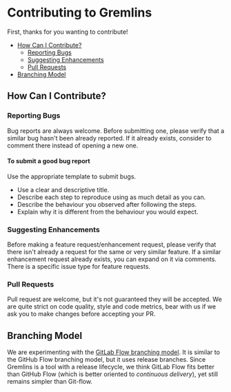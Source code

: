 # Contributing to Gremlins

First, thanks for you wanting to contribute!

- [How Can I Contribute?](#how-can-i-contribute)
  - [Reporting Bugs](#reporting-bugs)
  - [Suggesting Enhancements](#suggesting-enhancements)
  - [Pull Requests](#pull-requests)
- [Branching Model](#branching-model)

## How Can I Contribute?

### Reporting Bugs

Bug reports are always welcome. Before submitting one, please verify that a similar bug hasn't been already reported. If
it already exists, consider to comment there instead of opening a new one.

#### To submit a good bug report

Use the appropriate template to submit bugs.

- Use a clear and descriptive title.
- Describe each step to reproduce using as much detail as you can.
- Describe the behaviour you observed after following the steps.
- Explain why it is different from the behaviour you would expect.

### Suggesting Enhancements

Before making a feature request/enhancement request, please verify that there isn't already a request for the same or
very similar feature. If a similar enhancement request already exists, you can expand on it via comments.
There is a specific issue type for feature requests.

### Pull Requests

Pull request are welcome, but it's not guaranteed they will be accepted. We are quite strict on code quality, style and
code metrics, bear with us if we ask you to make changes before accepting your PR.

## Branching Model

We are experimenting with
the [GitLab Flow branching model](https://docs.gitlab.com/ee/topics/gitlab_flow.html#release-branches-with-gitlab-flow).
It is similar to the GitHub Flow branching model, but it uses release branches. Since Gremlins is a tool with a release
lifecycle, we think GitLab Flow fits better than GitHub Flow (which is better oriented to _continuous delivery_), yet
still remains simpler than Git-flow.